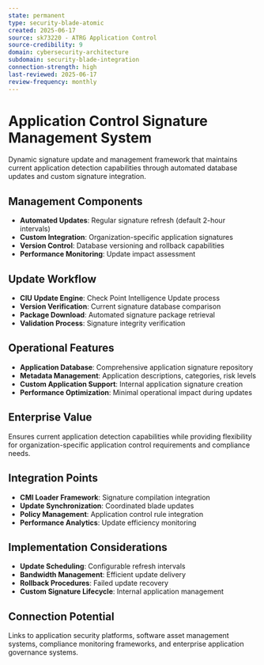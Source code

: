 ```yaml
---
state: permanent
type: security-blade-atomic
created: 2025-06-17
source: sk73220 - ATRG Application Control
source-credibility: 9
domain: cybersecurity-architecture
subdomain: security-blade-integration
connection-strength: high
last-reviewed: 2025-06-17
review-frequency: monthly
---
```


# Application Control Signature Management System

Dynamic signature update and management framework that maintains current application detection capabilities through automated database updates and custom signature integration.

## Management Components

- **Automated Updates**: Regular signature refresh (default 2-hour intervals)
- **Custom Integration**: Organization-specific application signatures
- **Version Control**: Database versioning and rollback capabilities
- **Performance Monitoring**: Update impact assessment

## Update Workflow

- **CIU Update Engine**: Check Point Intelligence Update process
- **Version Verification**: Current signature database comparison
- **Package Download**: Automated signature package retrieval
- **Validation Process**: Signature integrity verification

## Operational Features

- **Application Database**: Comprehensive application signature repository
- **Metadata Management**: Application descriptions, categories, risk levels
- **Custom Application Support**: Internal application signature creation
- **Performance Optimization**: Minimal operational impact during updates

## Enterprise Value

Ensures current application detection capabilities while providing flexibility for organization-specific application control requirements and compliance needs.

## Integration Points

- **CMI Loader Framework**: Signature compilation integration
- **Update Synchronization**: Coordinated blade updates
- **Policy Management**: Application control rule integration
- **Performance Analytics**: Update efficiency monitoring

## Implementation Considerations

- **Update Scheduling**: Configurable refresh intervals
- **Bandwidth Management**: Efficient update delivery
- **Rollback Procedures**: Failed update recovery
- **Custom Signature Lifecycle**: Internal application management

## Connection Potential

Links to application security platforms, software asset management systems, compliance monitoring frameworks, and enterprise application governance systems.